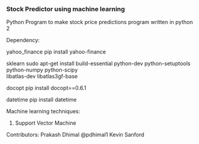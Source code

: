 ### Stock Predictor using machine learning

Python Program to make stock price predictions
  program written in python 2

Dependency:
  
  yahoo_finance
    pip install yahoo-finance
    
  sklearn
    sudo apt-get install build-essential python-dev python-setuptools \
                     python-numpy python-scipy \
                     libatlas-dev libatlas3gf-base
                     
  docopt
    pip install docopt==0.6.1
    
  datetime
    pip install datetime
  

Machine learning techniques:  
  1. Support Vector Machine


Contributors:
  Prakash Dhimal  @pdhimal1
  Kevin Sanford
